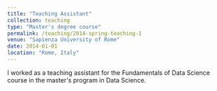 ```yaml
---
title: "Teaching Assistant"
collection: teaching
type: "Master's degree course"
permalink: /teaching/2014-spring-teaching-1
venue: "Sapienza University of Rome"
date: 2014-01-01
location: "Rome, Italy"
---
```


I worked as a teaching assistant for the Fundamentals of Data Science course in the master's program in Data Science.
